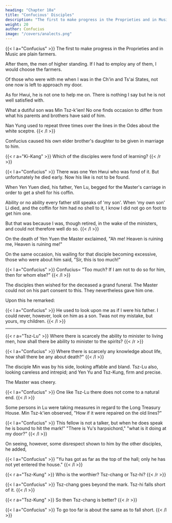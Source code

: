 ```yaml
---
heading: "Chapter 10a"
title: "Confucious' Disciples"
description: "The first to make progress in the Proprieties and in Music are plain farmers"
weight: 20
author: Confucius
image: "/covers/analects.png"
---
```




{{< l a="Confucius" >}}
The first to make progress in the Proprieties and in Music are plain farmers.

After them, the men of higher standing. If I had to employ any of them, I would choose the farmers.

Of those who were with me when I was in the Ch'in and Ts'ai States, not one now is left to approach my door.

As for Hwui, he is not one to help me on. There is nothing I say but he is not well satisfied with.

What a dutiful son was Min Tsz-k'ien! No one finds occasion to differ from what his parents and brothers have said of him.

Nan Yung used to repeat three times over the lines in the Odes about the white sceptre.
{{< /l >}}


Confucius caused his own elder brother's daughter to be given in marriage to him.


{{< r a="Ki-Kang" >}}
Which of the disciples were fond of learning?
{{< /r >}}


{{< l a="Confucius" >}}
There was one Yen Hwui who was fond of it. But unfortunately he died early. Now his like is not to be found.

When Yen Yuen died, his father, Yen Lu, begged for the Master's carriage in order to get a shell for his coffin.

Ability or no ability every father still speaks of 'my son'.
When 'my own son' Li died, and the coffin for him had no shell to it, I know I did not go on foot to get him one.

But that was because I was, though retired, in the wake of the ministers, and could not therefore well do so.
{{< /l >}}


On the death of Yen Yuen the Master exclaimed, "Ah me! Heaven is ruining me, Heaven is ruining me!" 

On the same occasion, his wailing for that disciple becoming excessive, those who were about him said, "Sir, this is too much!" 

{{< l a="Confucius" >}}
Confucius=  "Too much? If I am not to do so for him, then for whom else?" 
{{< /l >}}

The disciples then wished for the deceased a grand funeral. The Master could not on his part consent to this. They nevertheless gave him one. 

Upon this he remarked:

{{< l a="Confucius" >}}
He used to look upon me as if I were his father. I could never, however, look on him as a son. Twas not my mistake, but yours, my children.
{{< /l >}}


---

{{< r a="Tsz-Lu" >}}
Where there is scarcely the ability to minister to living men, how shall there be ability to minister to the spirits?
{{< /r >}}

{{< l a="Confucius" >}}
Where there is scarcely any knowledge about life, how shall there be any about death?" 
{{< /l >}}

The disciple Min was by his side, looking affable and bland. Tsz-Lu also, looking careless and intrepid; and Yen Yu and Tsz-Kung, firm and precise. 

The Master was cheery. 

{{< l a="Confucius" >}}
One like Tsz-Lu there does not come to a natural end.
{{< /l >}}

Some persons in Lu were taking measures in regard to the Long Treasury House. Min Tsz-k'ien observed, "How if it were repaired on the old lines?" 


{{< l a="Confucius" >}}
This fellow is not a talker, but when he does speak he is bound to hit the mark!" "There is Yu's harpsichord," "what is it doing at my door?" 
{{< /l >}}

On seeing, however, some disrespect shown to him by the other disciples, he added, 

{{< l a="Confucius" >}}
"Yu has got as far as the top of the hall; only he has not yet entered the house." 
{{< /l >}}




{{< r a="Tsz-Kung" >}}
Who is the worthier? Tsz-chang or Tsz-hi? 
{{< /r >}}

{{< l a="Confucius" >}}
Tsz-chang goes beyond the mark. Tsz-hi falls short of it. 
{{< /l >}}

{{< r a="Tsz-Kung" >}}
So then Tsz-chang is better?
{{< /r >}}

{{< l a="Confucius" >}}
To go too far is about the same as to fall short.
{{< /l >}}

